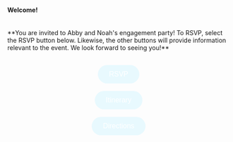 #### **Welcome!** 
<br>
**You are invited to Abby and Noah's engagement party! To RSVP, select the RSVP button below. Likewise, the other buttons will provide information relevant to the event. We look forward to seeing you!**
<br> <br> 
<p align="center">
<a href="https://githerdone17.github.io/MyPerfectWedding/SubPages/RSVP" target="_blank">
    <button style="background-color: #e8f9fe; color: white; padding: 12px 25px; font-size: 16px; border: none; border-radius: 50px; cursor: pointer; margins: 5px 10px;">
        RSVP
    </button>
</a>
    <br> <br>
<a href="https://githerdone17.github.io/MyPerfectWedding/SubPages/Itinerary" target="_blank">
    <button style="background-color: #e8f9fe; color: white; padding: 12px 25px; font-size: 16px; border: none; border-radius: 50px; cursor: pointer; margins: 5px 25px;">
        Itinerary
    </button>
</a>
    <br> <br>
<a href="https://githerdone17.github.io/MyPerfectWedding/SubPages/Directions" target="_blank">
    <button style="background-color: #e8f9fe; color: white; padding: 12px 25px; font-size: 16px; border: none; border-radius: 50px; cursor: pointer; margins: 5px 25px;">
        Directions
    </button>
</a>
</p>



